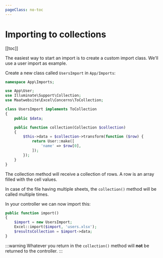 ```yaml
---
pageClass: no-toc
---
```


# Importing to collections

[[toc]]

The easiest way to start an import is to create a custom import class. We'll use a user import as example.

Create a new class called `UsersImport` in `App/Imports`:

```php
namespace App\Imports;

use App\User;
use Illuminate\Support\Collection;
use Maatwebsite\Excel\Concerns\ToCollection;

class UsersImport implements ToCollection
{
    public $data;

    public function collection(Collection $collection)
    {
        $this->data = $collection->transform(function ($row) {
            return User::make([
                'name' => $row[0],
            ]);
        });
    }
}
```

The collection method will receive a collection of rows. A row is an array filled with the cell values. 

In case of the file having multiple sheets, the `collection()` method will be called multiple times.

In your controller we can now import this:

```php
public function import() 
{
    $import = new UsersImport;
    Excel::import($import, 'users.xlsx');
    $resultsCollection = $import->data;
}
```

:::warning
Whatever you return in the `collection()` method will **not** be returned to the controller.
:::
